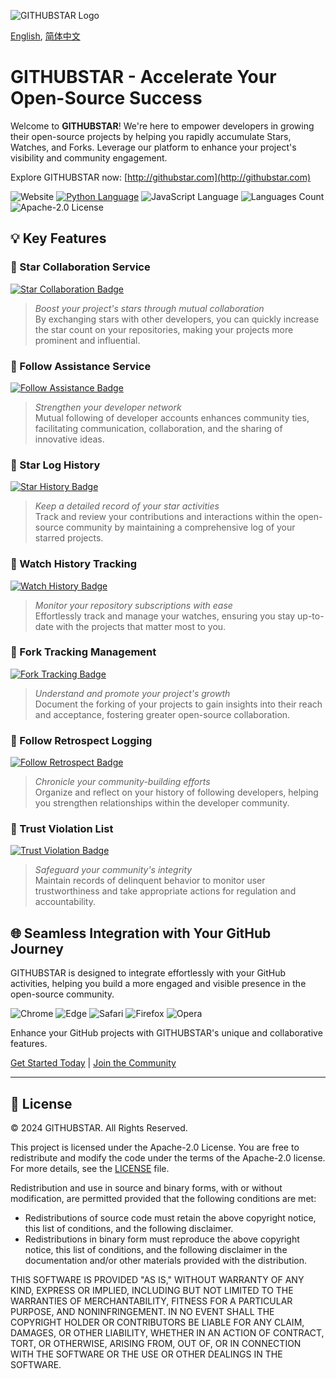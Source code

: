 ![GITHUBSTAR Logo](https://cdn.jsdelivr.net/gh/gogithubstar/githubstar@main/assets/images/logo.svg)

[English](README.md), [简体中文](README.zh-CN.md)

# GITHUBSTAR - Accelerate Your Open-Source Success

Welcome to **GITHUBSTAR**! We're here to empower developers in growing their open-source projects by helping you rapidly accumulate Stars, Watches, and Forks. Leverage our platform to enhance your project's visibility and community engagement.

Explore GITHUBSTAR now: [http://githubstar.com](http://githubstar.com)

![Website](https://img.shields.io/website?up_message=Available&url=http%3A%2F%2Fgithub.com%3Futm_source%3Dgithub&color=green)
[![Python Language](https://img.shields.io/badge/Python-3776AB.svg?&style=flat&logo=python&logoColor=white)](https://www.python.org)
![JavaScript Language](https://img.shields.io/badge/JavaScript-F7DF1E.svg?style=flat&logo=javascript&logoColor=black)
![Languages Count](https://img.shields.io/badge/languages-9-red)
![Apache-2.0 License](https://img.shields.io/badge/License-Apache--2.0-blue)

## 💡 Key Features

### 🌟 Star Collaboration Service
[![Star Collaboration Badge](https://img.shields.io/badge/Star_Collaboration-Mutual_Benefit-orange)](http://githubstar.com/en-US/reciprocal-stars)
> _Boost your project's stars through mutual collaboration_  
By exchanging stars with other developers, you can quickly increase the star count on your repositories, making your projects more prominent and influential.

### 👥 Follow Assistance Service
[![Follow Assistance Badge](https://img.shields.io/badge/Follow_Assistance-Stronger_Connections-yellow)](http://githubstar.com/en-US/reciprocal-follows)
> _Strengthen your developer network_  
Mutual following of developer accounts enhances community ties, facilitating communication, collaboration, and the sharing of innovative ideas.

### 📝 Star Log History
[![Star History Badge](https://img.shields.io/badge/Star_History-Track_Your_Impact-blue)](http://githubstar.com/en-US/star-history)
> _Keep a detailed record of your star activities_  
Track and review your contributions and interactions within the open-source community by maintaining a comprehensive log of your starred projects.

### 👀 Watch History Tracking
[![Watch History Badge](https://img.shields.io/badge/Watch_History-Manage_Subscriptions-green)](http://githubstar.com/en-US/watch-history)
> _Monitor your repository subscriptions with ease_  
Effortlessly track and manage your watches, ensuring you stay up-to-date with the projects that matter most to you.

### 🍴 Fork Tracking Management
[![Fork Tracking Badge](https://img.shields.io/badge/Fork_Tracking-Promote_Collaboration-red)](http://githubstar.com/en-US/fork-history)
> _Understand and promote your project's growth_  
Document the forking of your projects to gain insights into their reach and acceptance, fostering greater open-source collaboration.

### 📜 Follow Retrospect Logging
[![Follow Retrospect Badge](https://img.shields.io/badge/Follow_Retrospect-Deepen_Connections-purple)](http://githubstar.com/en-US/follow-history)
> _Chronicle your community-building efforts_  
Organize and reflect on your history of following developers, helping you strengthen relationships within the developer community.

### 🚫 Trust Violation List
[![Trust Violation Badge](https://img.shields.io/badge/Trust_Violation-Monitor_Credibility-black)](http://githubstar.com/en-US/block-list)
> _Safeguard your community's integrity_  
Maintain records of delinquent behavior to monitor user trustworthiness and take appropriate actions for regulation and accountability.

## 🌐 Seamless Integration with Your GitHub Journey

GITHUBSTAR is designed to integrate effortlessly with your GitHub activities, helping you build a more engaged and visible presence in the open-source community.

![Chrome](https://img.shields.io/badge/Chrome-Supported-brightgreen.svg?&style=flat&logo=Google-Chrome&logoColor=white)
![Edge](https://img.shields.io/badge/Edge-Supported-green.svg?&style=flat&logo=Microsoft-Edge&logoColor=white)
![Safari](https://img.shields.io/badge/Safari-Supported-blue.svg?&style=flat&logo=Safari&logoColor=white)
![Firefox](https://img.shields.io/badge/Firefox-Supported-orange.svg?&style=flat&logo=Firefox-Browser&logoColor=white)
![Opera](https://img.shields.io/badge/Opera-Supported-red.svg?&style=flat&logo=Opera&logoColor=white)

Enhance your GitHub projects with GITHUBSTAR's unique and collaborative features.

[Get Started Today](http://githubstar.com) | [Join the Community](https://github.com/gogithubstar/githubstar)

---

## 📑 License

© 2024 GITHUBSTAR. All Rights Reserved.

This project is licensed under the Apache-2.0 License. You are free to redistribute and modify the code under the terms of the Apache-2.0 license. For more details, see the [LICENSE](https://github.com/gogithubstar/githubstar/blob/main/LICENSE) file.

Redistribution and use in source and binary forms, with or without modification, are permitted provided that the following conditions are met:

- Redistributions of source code must retain the above copyright notice, this list of conditions, and the following disclaimer.
- Redistributions in binary form must reproduce the above copyright notice, this list of conditions, and the following disclaimer in the documentation and/or other materials provided with the distribution.

THIS SOFTWARE IS PROVIDED "AS IS," WITHOUT WARRANTY OF ANY KIND, EXPRESS OR IMPLIED, INCLUDING BUT NOT LIMITED TO THE WARRANTIES OF MERCHANTABILITY, FITNESS FOR A PARTICULAR PURPOSE, AND NONINFRINGEMENT. IN NO EVENT SHALL THE COPYRIGHT HOLDER OR CONTRIBUTORS BE LIABLE FOR ANY CLAIM, DAMAGES, OR OTHER LIABILITY, WHETHER IN AN ACTION OF CONTRACT, TORT, OR OTHERWISE, ARISING FROM, OUT OF, OR IN CONNECTION WITH THE SOFTWARE OR THE USE OR OTHER DEALINGS IN THE SOFTWARE.
